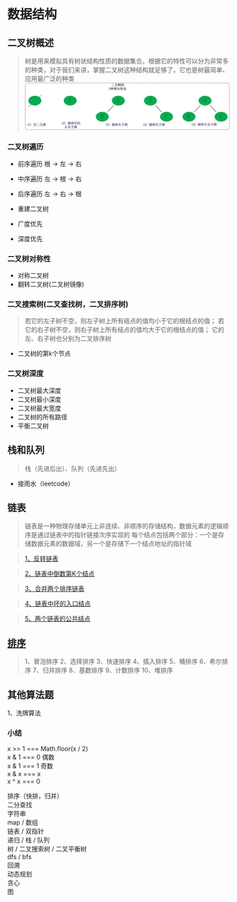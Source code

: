 <!--
 * @Author: 289608944@qq.com
 * @Date: 2019-12-30 15:47:32
 * @LastEditors  : 289608944@qq.com
 * @LastEditTime : 2020-01-09 11:55:02
 * @Description: In User Settings Edit
 -->
# 数据结构
## 二叉树概述

>树是用来模拟具有树状结构性质的数据集合。根据它的特性可以分为非常多的种类，对于我们来讲，掌握二叉树这种结构就足够了，它也是树最简单、应用最广泛的种类  
![](https://github.com/jiangdexiao/blog/blob/master/structure/images/tree.jpg)   

### 二叉树遍历

* 前序遍历  根 -> 左 -> 右
* 中序遍历  左 -> 根 -> 右
* 后序遍历  左 -> 右 -> 根

* 重建二叉树
* 广度优先
* 深度优先

### 二叉树对称性

* 对称二叉树
* 翻转二叉树(二叉树镜像)

### 二叉搜索树(二叉查找树，二叉排序树)

>若它的左子树不空，则左子树上所有结点的值均小于它的根结点的值； 若它的右子树不空，则右子树上所有结点的值均大于它的根结点的值； 它的左、右子树也分别为二叉排序树

* 二叉树的第k个节点

### 二叉树深度

* 二叉树最大深度
* 二叉树最小深度
* 二叉树最大宽度
* 二叉树的所有路径
* 平衡二叉树

## 栈和队列
>栈（先进后出）、队列（先进先出）

* 接雨水（leetcode）

## 链表
>链表是一种物理存储单元上非连续、非顺序的存储结构，数据元素的逻辑顺序是通过链表中的指针链接次序实现的
每个结点包括两个部分：一个是存储数据元素的数据域，另一个是存储下一个结点地址的指针域

>[1、反转链表](https://github.com/jiangdexiao/blog/issues/18)

>[2、链表中倒数第K个结点](https://github.com/jiangdexiao/blog/issues/19)

>[3、合并两个排序链表](https://github.com/jiangdexiao/blog/issues/20)

>[4、链表中环的入口结点](https://github.com/jiangdexiao/blog/issues/21)

>[5、两个链表的公共结点](https://github.com/jiangdexiao/blog/issues/22)

## [排序](https://github.com/jiangdexiao/blog/blob/master/structure/algorithm/sort.js)

>1、冒泡排序
>2、选择排序
>3、快速排序
>4、插入排序
>5、桶排序
>6、希尔排序
>7、归并排序
>8、基数排序
>9、计数排序
>10、堆排序

## 其他算法题
1、洗牌算法

### 小结
x >> 1 === Math.floor(x / 2)<br>
x & 1 === 0 偶数<br>
x & 1 === 1 奇数<br>
x & x === x<br>
x ^ x === 0<br>

排序（快排，归并）<br>
二分查找<br>
字符串<br>
map / 数组<br>
链表 / 双指针<br>
递归 / 栈 / 队列<br>
树 / 二叉搜索树 / 二叉平衡树<br>
dfs / bfs<br>
回溯<br>
动态规划<br>
贪心<br>
图<br>
